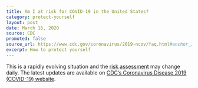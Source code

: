```yaml
---
title: Am I at risk for COVID-19 in the United States?
category: protect-yourself
layout: post
date: March 16, 2020
source: CDC
promoted: false
source_url: https://www.cdc.gov/coronavirus/2019-ncov/faq.html#anchor_1584386949645
excerpt: How to protect yourself
---
```


This is a rapidly evolving situation and the <a href="https://www.cdc.gov/coronavirus/2019-ncov/cases-updates/summary.html#risk-assessment">risk assessment</a> may change daily. The latest updates are available on [CDC’s Coronavirus Disease 2019 (COVID-19) website](https://www.cdc.gov/coronavirus/2019-ncov/cases-updates/summary.html).
